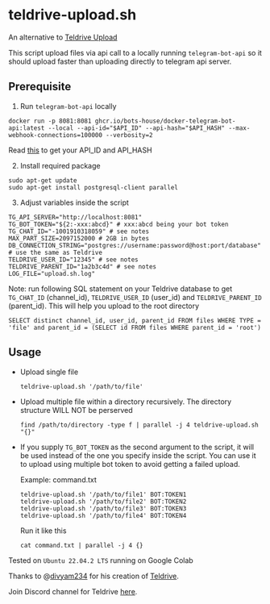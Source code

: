 # teldrive-upload.sh

An alternative to [Teldrive Upload](https://github.com/divyam234/teldrive-upload)

This script upload files via api call to a locally running `telegram-bot-api` so it should upload faster than uploading directly to telegram api server.

Prerequisite
---
1. Run `telegram-bot-api` locally
```
docker run -p 8081:8081 ghcr.io/bots-house/docker-telegram-bot-api:latest --local --api-id="$API_ID" --api-hash="$API_HASH" --max-webhook-connections=100000 --verbosity=2
```
Read [this](https://core.telegram.org/api/obtaining_api_id#obtaining-api-id) to get your API_ID and API_HASH

2. Install required package
```
sudo apt-get update
sudo apt-get install postgresql-client parallel
```
3. Adjust variables inside the script
```
TG_API_SERVER="http://localhost:8081"
TG_BOT_TOKEN="${2:-xxx:abcd}" # xxx:abcd being your bot token
TG_CHAT_ID="-1001910318059" # see notes
MAX_PART_SIZE=2097152000 # 2GB in bytes
DB_CONNECTION_STRING="postgres://username:password@host:port/database" # use the same as Teldrive
TELDRIVE_USER_ID="12345" # see notes
TELDRIVE_PARENT_ID="1a2b3c4d" # see notes
LOG_FILE="upload.sh.log"
```
Note: run following SQL statement on your Teldrive database to get `TG_CHAT_ID` (channel_id), `TELDRIVE_USER_ID` (user_id) and `TELDRIVE_PARENT_ID` (parent_id). This will help you upload to the root directory
```
SELECT distinct channel_id, user_id, parent_id FROM files WHERE TYPE = 'file' and parent_id = (SELECT id FROM files WHERE parent_id = 'root')
```

Usage
---
- Upload single file
  ```
  teldrive-upload.sh '/path/to/file'
  ```
- Upload multiple file within a directory recursively. The directory structure WILL NOT be perserved
  ```
  find /path/to/directory -type f | parallel -j 4 teldrive-upload.sh "{}"
  ```
- If you supply `TG_BOT_TOKEN` as the second argument to the script, it will be used instead of the one you specify inside the script. You can use it to upload using multiple bot token to avoid getting a failed upload.

  Example: command.txt
  ```
  teldrive-upload.sh '/path/to/file1' BOT:TOKEN1
  teldrive-upload.sh '/path/to/file2' BOT:TOKEN2
  teldrive-upload.sh '/path/to/file3' BOT:TOKEN3
  teldrive-upload.sh '/path/to/file4' BOT:TOKEN4
  ```
  Run it like this
  ```
  cat command.txt | parallel -j 4 {}
  ```
Tested on `Ubuntu 22.04.2 LTS` running on Google Colab

Thanks to @[divyam234](https://github.com/divyam234) for his creation of [Teldrive](https://github.com/divyam234/teldrive).

Join Discord channel for Teldrive [here](https://discord.gg/J2gVAZnHfP).
